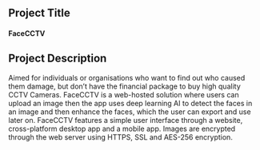 ## Project Title

#### FaceCCTV

## Project Description

Aimed for individuals or organisations who want to find out who caused them damage, but don’t have the financial package to buy high quality CCTV Cameras. FaceCCTV is a web-hosted solution where users can upload an image then the app uses deep learning AI to detect the faces in an image and then enhance the faces, which the user can export and use later on. FaceCCTV features a simple user interface through a website, cross-platform desktop app and a mobile app. Images are encrypted through the web server using HTTPS, SSL and AES-256 encryption.

### 
